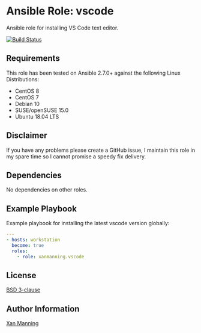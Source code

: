 # Ansible Role: vscode

Ansible role for installing VS Code text editor.

[![Build Status](https://www.travis-ci.org/PyratLabs/ansible-role-vscode.svg?branch=master)](https://www.travis-ci.org/PyratLabs/ansible-role-vscode)

## Requirements

This role has been tested on Ansible 2.7.0+ against the following Linux Distributions:

  - CentOS 8
  - CentOS 7
  - Debian 10
  - SUSE/openSUSE 15.0
  - Ubuntu 18.04 LTS

## Disclaimer

If you have any problems please create a GitHub issue, I maintain this role in
my spare time so I cannot promise a speedy fix delivery.

## Dependencies

No dependencies on other roles.

## Example Playbook

Example playbook for installing the latest vscode version globally:

```yaml
---
- hosts: workstation
  become: true
  roles:
    - role: xanmanning.vscode
```

## License

[BSD 3-clause](LICENSE.txt)

## Author Information

[Xan Manning](https://xanmanning.co.uk/)
